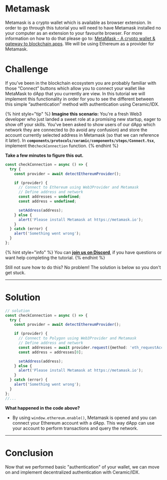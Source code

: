 # Metamask

Metamask is a crypto wallet which is available as browser extension. In order to go through this tutorial you will need to have Metamask installed no your computer as an extension to your favourite browser. For more information on how to do that please go to: [MetaMask - A crypto wallet & gateway to blockchain apps](https://metamask.io/).
We will be using Ethereum as a provider for Metamask.

# Challenge

If you’ve been in the blockchain ecosystem you are probably familiar with those “Connect” buttons which allow you to connect your wallet like MetaMask to dApp that you currently are view. In this tutorial we will implement this functionality in order for you to see the different between this simple “authentication” method with authentication using Ceramic/IDX.

{% hint style="tip" %}
**Imagine this scenario:** You're a fresh Web3 developer who just landed a sweet role at a promising new startup, eager to show off your skills. You've been asked to show users of our dApp which network they are connected to (to avoid any confusion) and store the account currently selected address in Metamask (so that we can reference it later). In **`components/protocols/ceramic/components/steps/Connect.tsx`**, implement the`checkConnection` function.
{% endhint %}

**Take a few minutes to figure this out.**

```typescript
const checkConnection = async () => {
  try {
    const provider = await detectEthereumProvider();

    if (provider) {
      // Connect to Ethereum using Web3Provider and Metamask
      // Define address and network
      const addresses = undefined;
      const address = undefined;

      setAddress(address);
    } else {
      alert('Please install Metamask at https://metamask.io');
    }
  } catch (error) {
    alert('Something went wrong');
  }
};
```

{% hint style="info" %}
You can [**join us on Discord**](https://discord.gg/fszyM7K), if you have questions or want help completing the tutorial.
{% endhint %}

Still not sure how to do this? No problem! The solution is below so you don't get stuck.

----------------------------------

# Solution

```typescript
// solution
const checkConnection = async () => {
  try {
    const provider = await detectEthereumProvider();

    if (provider) {
      // Connect to Polygon using Web3Provider and Metamask
      // Define address and network
      const addresses = await provider.request({method: 'eth_requestAccounts'});
      const address = addresses[0];

      setAddress(address);
    } else {
      alert('Please install Metamask at https://metamask.io');
    }
  } catch (error) {
    alert('Something went wrong');
  }
};
//...
```

**What happened in the code above?**

* By using `window.ethereum.enable()`, Metamask is opened and you can connect your Ethereum account with a dApp. This way dApp can use your account to perform transactions and query the network.

-------------------------------------

# Conclusion

Now that we performed basic "authentication" of your wallet, we can move on and implement decentralized authentication with Ceramic/IDX.  

